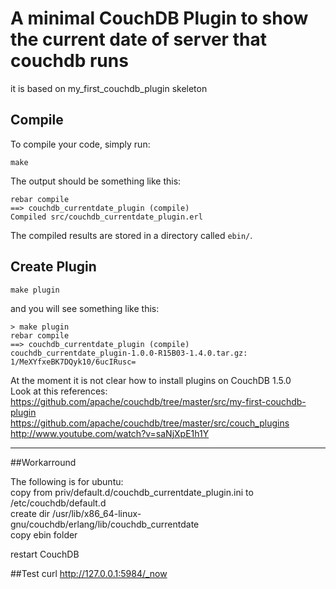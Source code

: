 # A minimal CouchDB Plugin to show the current date of server that couchdb runs

it is based on my_first_couchdb_plugin skeleton

## Compile

To compile your code, simply run:

    make

The output should be something like this:

    rebar compile
    ==> couchdb_currentdate_plugin (compile)
    Compiled src/couchdb_currentdate_plugin.erl

The compiled results are stored in a directory called `ebin/`. 


## Create Plugin

    make plugin

and you will see something like this:

    > make plugin
    rebar compile
    ==> couchdb_currentdate_plugin (compile)
    couchdb_currentdate_plugin-1.0.0-R15B03-1.4.0.tar.gz: 1/MeXYfxeBK7DQyk10/6ucIRusc=

At the moment it is not clear how to install plugins on CouchDB 1.5.0  
Look at this references:  
https://github.com/apache/couchdb/tree/master/src/my-first-couchdb-plugin  
https://github.com/apache/couchdb/tree/master/src/couch_plugins  
http://www.youtube.com/watch?v=saNjXpE1h1Y  

* * *

##Workarround  

The following is for ubuntu:  
copy from priv/default.d/couchdb_currentdate_plugin.ini to /etc/couchdb/default.d  
create dir /usr/lib/x86_64-linux-gnu/couchdb/erlang/lib/couchdb_currentdate  
copy ebin folder  
 
restart CouchDB  

##Test
curl http://127.0.0.1:5984/_now 
